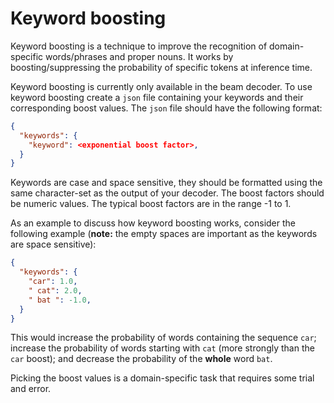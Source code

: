 # Keyword boosting

Keyword boosting is a technique to improve the recognition of domain-specific
words/phrases and proper nouns. It works by boosting/suppressing the
probability of specific tokens at inference time.

Keyword boosting is currently only available in the beam decoder. To use
keyword boosting create a `json` file containing your keywords and their
corresponding boost values. The `json` file should have the following format:

```json
{
  "keywords": {
    "keyword": <exponential boost factor>,
  }
}
```

Keywords are case and space sensitive, they should be formatted using the same
character-set as the output of your decoder. The boost factors should be
numeric values. The typical boost factors are in the range -1 to 1.

As an example to discuss how keyword boosting works, consider the following
example (__note:__ the empty spaces are important as the keywords are space
sensitive):

```json
{
  "keywords": {
    "car": 1.0,
    " cat": 2.0,
    " bat ": -1.0,
  }
}
```

This would increase the probability of words containing the sequence `car`;
increase the probability of words starting with `cat` (more strongly than the
`car` boost); and decrease the probability of the __whole__ word `bat`.

Picking the boost values is a domain-specific task that requires some trial and
error.
